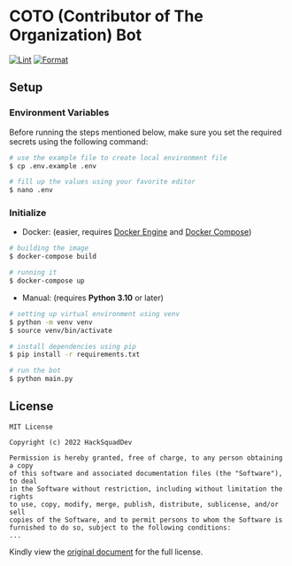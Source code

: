 # COTO (Contributor of The Organization) Bot

[![Lint](https://github.com/HackSquadDev/contributor-of-the-xxx-python/actions/workflows/linting.yml/badge.svg)](https://github.com/HackSquadDev/contributor-of-the-xxx-python/actions/workflows/linting.yml)
[![Format](https://github.com/HackSquadDev/contributor-of-the-xxx-python/actions/workflows/formatting.yml/badge.svg)](https://github.com/HackSquadDev/contributor-of-the-xxx-python/actions/workflows/formatting.yml)

## Setup

### Environment Variables

Before running the steps mentioned below, make sure you set the required secrets using the following command:

```bash
# use the example file to create local environment file
$ cp .env.example .env

# fill up the values using your favorite editor
$ nano .env
```

### Initialize

- Docker: (easier, requires [Docker Engine](https://docker.com/) and [Docker Compose](https://docs.docker.com/compose/))

```bash
# building the image
$ docker-compose build

# running it
$ docker-compose up
```

- Manual: (requires **Python 3.10** or later)

```bash
# setting up virtual environment using venv
$ python -m venv venv
$ source venv/bin/activate

# install dependencies using pip
$ pip install -r requirements.txt

# run the bot
$ python main.py
```

## License

```
MIT License

Copyright (c) 2022 HackSquadDev

Permission is hereby granted, free of charge, to any person obtaining a copy
of this software and associated documentation files (the "Software"), to deal
in the Software without restriction, including without limitation the rights
to use, copy, modify, merge, publish, distribute, sublicense, and/or sell
copies of the Software, and to permit persons to whom the Software is
furnished to do so, subject to the following conditions:
...
```

Kindly view the [original document](LICENSE) for the full license.